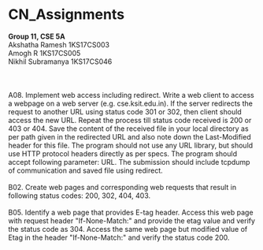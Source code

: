 # CN_Assignments
**Group 11, CSE 5A**<br/>
Akshatha Ramesh    	1KS17CS003<br/>
Amogh R			        1KS17CS005<br/>
Nikhil Subramanya  	1KS17CS046<br/>
<br/><br/><br/>
A08. Implement web access including redirect.
Write a web client to access a webpage on a web server (e.g. cse.ksit.edu.in). If the server redirects the request to another URL using status code 301 or 302, then client should access the new URL. Repeat the process till status code received is 200 or 403 or 404. Save the content of the received file in your local directory as per path given in the redirected URL and also note down the Last-Modified header for this file.  The program should not use any URL library, but should use HTTP protocol headers directly as per specs. The program should accept following parameter: URL.
The submission should include tcpdump of communication and saved file using redirect.
<br/><br/>
B02. Create web pages and corresponding web requests that result in following status codes: 200, 302, 404, 403.
<br/><br/>
B05. Identify a web page that provides E-tag header. Access this web page with request header "If-None-Match:" and provide the etag value and verify the status code as 304. Access the same web page but modified value of Etag in the header "If-None-Match:" and verify the status code 200.

